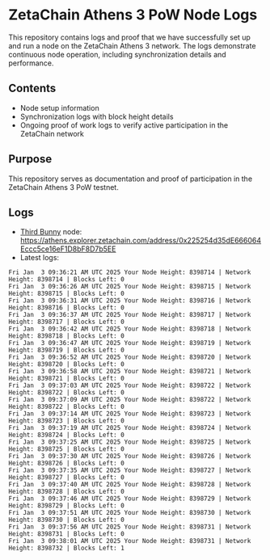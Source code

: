 # ZetaChain Athens 3 PoW Node Logs
This repository contains logs and proof that we have successfully set up and run a node on the ZetaChain Athens 3 network. The logs demonstrate continuous node operation, including synchronization details and performance.

## Contents
- Node setup information
- Synchronization logs with block height details
- Ongoing proof of work logs to verify active participation in the ZetaChain network

## Purpose
This repository serves as documentation and proof of participation in the ZetaChain Athens 3 PoW testnet.

## Logs

- [Third Bunny](https://thirdbunny.xyz/) node: https://athens.explorer.zetachain.com/address/0x225254d35dE666064Eccc5ce16eF1D8bF8D7b5EE
- Latest logs:
```
Fri Jan  3 09:36:21 AM UTC 2025 Your Node Height: 8398714 | Network Height: 8398714 | Blocks Left: 0
Fri Jan  3 09:36:26 AM UTC 2025 Your Node Height: 8398715 | Network Height: 8398715 | Blocks Left: 0
Fri Jan  3 09:36:31 AM UTC 2025 Your Node Height: 8398716 | Network Height: 8398716 | Blocks Left: 0
Fri Jan  3 09:36:37 AM UTC 2025 Your Node Height: 8398717 | Network Height: 8398717 | Blocks Left: 0
Fri Jan  3 09:36:42 AM UTC 2025 Your Node Height: 8398718 | Network Height: 8398718 | Blocks Left: 0
Fri Jan  3 09:36:47 AM UTC 2025 Your Node Height: 8398719 | Network Height: 8398719 | Blocks Left: 0
Fri Jan  3 09:36:52 AM UTC 2025 Your Node Height: 8398720 | Network Height: 8398720 | Blocks Left: 0
Fri Jan  3 09:36:58 AM UTC 2025 Your Node Height: 8398721 | Network Height: 8398721 | Blocks Left: 0
Fri Jan  3 09:37:03 AM UTC 2025 Your Node Height: 8398722 | Network Height: 8398722 | Blocks Left: 0
Fri Jan  3 09:37:09 AM UTC 2025 Your Node Height: 8398722 | Network Height: 8398722 | Blocks Left: 0
Fri Jan  3 09:37:14 AM UTC 2025 Your Node Height: 8398723 | Network Height: 8398723 | Blocks Left: 0
Fri Jan  3 09:37:19 AM UTC 2025 Your Node Height: 8398724 | Network Height: 8398724 | Blocks Left: 0
Fri Jan  3 09:37:25 AM UTC 2025 Your Node Height: 8398725 | Network Height: 8398725 | Blocks Left: 0
Fri Jan  3 09:37:30 AM UTC 2025 Your Node Height: 8398726 | Network Height: 8398726 | Blocks Left: 0
Fri Jan  3 09:37:35 AM UTC 2025 Your Node Height: 8398727 | Network Height: 8398727 | Blocks Left: 0
Fri Jan  3 09:37:40 AM UTC 2025 Your Node Height: 8398728 | Network Height: 8398728 | Blocks Left: 0
Fri Jan  3 09:37:46 AM UTC 2025 Your Node Height: 8398729 | Network Height: 8398729 | Blocks Left: 0
Fri Jan  3 09:37:51 AM UTC 2025 Your Node Height: 8398730 | Network Height: 8398730 | Blocks Left: 0
Fri Jan  3 09:37:56 AM UTC 2025 Your Node Height: 8398731 | Network Height: 8398731 | Blocks Left: 0
Fri Jan  3 09:38:01 AM UTC 2025 Your Node Height: 8398731 | Network Height: 8398732 | Blocks Left: 1
```

